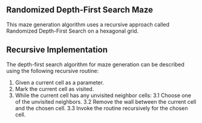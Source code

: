 ## Randomized Depth-First Search Maze

This maze generation algorithm uses a recursive approach called Randomized Depth-First Search on a hexagonal grid.

## Recursive Implementation
The depth-first search algorithm for maze generation can be described using the following recursive routine:

1. Given a current cell as a parameter.
2. Mark the current cell as visited.
3. While the current cell has any unvisited neighbor cells:
  3.1 Choose one of the unvisited neighbors.
  3.2 Remove the wall between the current cell and the chosen cell.
  3.3 Invoke the routine recursively for the chosen cell.
